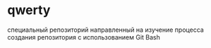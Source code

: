 # qwerty
специальный репозиторий направленный на изучение процесса создания репозитория с использованием Git Bash
